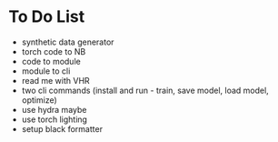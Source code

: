 # To Do List
- synthetic data generator
- torch code to NB
- code to module
- module to cli
- read me with VHR
- two cli commands (install and run - train, save model, load model, optimize)
- use hydra maybe
- use torch lighting
- setup black formatter

